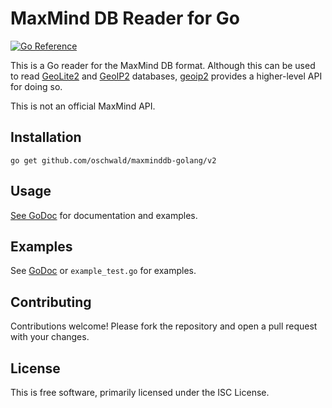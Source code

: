 # MaxMind DB Reader for Go #

[![Go Reference](https://pkg.go.dev/badge/github.com/oschwald/maxminddb-golang/v2.svg)](https://pkg.go.dev/github.com/oschwald/maxminddb-golang/v2)

This is a Go reader for the MaxMind DB format. Although this can be used to
read [GeoLite2](http://dev.maxmind.com/geoip/geoip2/geolite2/) and
[GeoIP2](https://www.maxmind.com/en/geoip2-databases) databases,
[geoip2](https://github.com/oschwald/geoip2-golang) provides a higher-level
API for doing so.

This is not an official MaxMind API.

## Installation ##

```
go get github.com/oschwald/maxminddb-golang/v2
```

## Usage ##

[See GoDoc](http://godoc.org/github.com/oschwald/maxminddb-golang) for
documentation and examples.

## Examples ##

See [GoDoc](http://godoc.org/github.com/oschwald/maxminddb-golang) or
`example_test.go` for examples.

## Contributing ##

Contributions welcome! Please fork the repository and open a pull request
with your changes.

## License ##

This is free software, primarily licensed under the ISC License.
